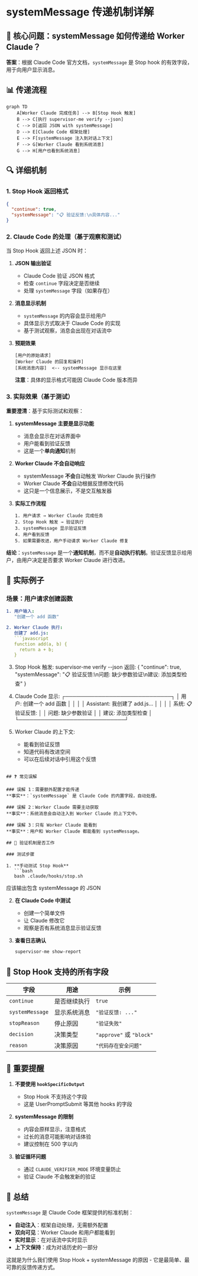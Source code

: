 # systemMessage 传递机制详解

## 🎯 核心问题：systemMessage 如何传递给 Worker Claude？

**答案**：根据 Claude Code 官方文档，`systemMessage` 是 Stop hook 的有效字段，用于向用户显示消息。

## 📊 传递流程

```mermaid
graph TD
    A[Worker Claude 完成任务] --> B[Stop Hook 触发]
    B --> C[执行 supervisor-me verify --json]
    C --> D[返回 JSON with systemMessage]
    D --> E[Claude Code 框架处理]
    E --> F[systemMessage 注入到对话上下文]
    F --> G[Worker Claude 看到系统消息]
    G --> H[用户也看到系统消息]
```

## 🔍 详细机制

### 1. Stop Hook 返回格式
```json
{
  "continue": true,
  "systemMessage": "📋 验证反馈:\n具体内容..."
}
```

### 2. Claude Code 的处理（基于观察和测试）

当 Stop Hook 返回上述 JSON 时：

1. **JSON 输出验证**
   - Claude Code 验证 JSON 格式
   - 检查 `continue` 字段决定是否继续
   - 处理 `systemMessage` 字段（如果存在）

2. **消息显示机制**
   - `systemMessage` 的内容会显示给用户
   - 具体显示方式取决于 Claude Code 的实现
   - 基于测试观察，消息会出现在对话流中

3. **预期效果**
   ```
   [用户的原始请求]
   [Worker Claude 的回复和操作]
   [系统消息内容]  <-- systemMessage 显示在这里
   ```

   **注意**：具体的显示格式可能因 Claude Code 版本而异

### 3. 实际效果（基于测试）

**重要澄清**：基于实际测试和观察：

1. **systemMessage 主要是显示功能**
   - 消息会显示在对话界面中
   - 用户能看到验证反馈
   - 这是一个**单向通知**机制

2. **Worker Claude 不会自动响应**
   - systemMessage **不会**自动触发 Worker Claude 执行操作
   - Worker Claude **不会**自动根据反馈修改代码
   - 这只是一个信息展示，不是交互触发器

3. **实际工作流程**
   ```
   1. 用户请求 → Worker Claude 完成任务
   2. Stop Hook 触发 → 验证执行
   3. systemMessage 显示验证反馈
   4. 用户看到反馈
   5. 如果需要改进，用户手动请求 Worker Claude 修复
   ```

**结论**：`systemMessage` 是一个**通知机制**，而不是**自动执行机制**。验证反馈显示给用户，由用户决定是否要求 Worker Claude 进行改进。

## 🔬 实际例子

### 场景：用户请求创建函数

```yaml
1. 用户输入:
   "创建一个 add 函数"

2. Worker Claude 执行:
   创建了 add.js:
   ```javascript
   function add(a, b) {
     return a + b;
   }
   ```

3. Stop Hook 触发:
   supervisor-me verify --json 返回:
   {
     "continue": true,
     "systemMessage": "📋 验证反馈:\n问题: 缺少参数验证\n建议: 添加类型检查"
   }

4. Claude Code 显示:
   ┌─────────────────────────────┐
   │ 用户: 创建一个 add 函数        │
   │                              │
   │ Assistant: 我创建了 add.js... │
   │                              │
   │ 系统: 📋 验证反馈:            │
   │ 问题: 缺少参数验证             │
   │ 建议: 添加类型检查             │
   └─────────────────────────────┘

5. Worker Claude 的上下文:
   - 能看到验证反馈
   - 知道代码有改进空间
   - 可以在后续对话中引用这个反馈
```

## ❓ 常见误解

### 误解 1：需要额外配置才能传递
**事实**：`systemMessage` 是 Claude Code 的内置字段，自动处理。

### 误解 2：Worker Claude 需要主动获取
**事实**：系统消息会自动注入到 Worker Claude 的上下文中。

### 误解 3：只有 Worker Claude 能看到
**事实**：用户和 Worker Claude 都能看到 systemMessage。

## 🔧 验证机制是否工作

### 测试步骤

1. **手动测试 Stop Hook**
   ```bash
   bash .claude/hooks/stop.sh
   ```
   应该输出包含 systemMessage 的 JSON

2. **在 Claude Code 中测试**
   - 创建一个简单文件
   - 让 Claude 修改它
   - 观察是否有系统消息显示验证反馈

3. **查看日志确认**
   ```bash
   supervisor-me show-report
   ```

## 🎨 Stop Hook 支持的所有字段

| 字段 | 用途 | 示例 |
|------|------|------|
| `continue` | 是否继续执行 | `true` |
| `systemMessage` | 显示系统消息 | `"验证反馈: ..."` |
| `stopReason` | 停止原因 | `"验证失败"` |
| `decision` | 决策类型 | `"approve"` 或 `"block"` |
| `reason` | 决策原因 | `"代码存在安全问题"` |

## 🚨 重要提醒

1. **不要使用 `hookSpecificOutput`**
   - Stop Hook 不支持这个字段
   - 这是 UserPromptSubmit 等其他 hooks 的字段

2. **systemMessage 的限制**
   - 内容会原样显示，注意格式
   - 过长的消息可能影响对话体验
   - 建议控制在 500 字以内

3. **验证循环问题**
   - 通过 `CLAUDE_VERIFIER_MODE` 环境变量防止
   - 验证 Claude 不会触发新的验证

## 📝 总结

`systemMessage` 是 Claude Code 框架提供的标准机制：
- **自动注入**：框架自动处理，无需额外配置
- **双向可见**：Worker Claude 和用户都能看到
- **实时显示**：在对话流中实时显示
- **上下文保持**：成为对话历史的一部分

这就是为什么我们使用 Stop Hook + systemMessage 的原因 - 它是最简单、最可靠的反馈传递方式。